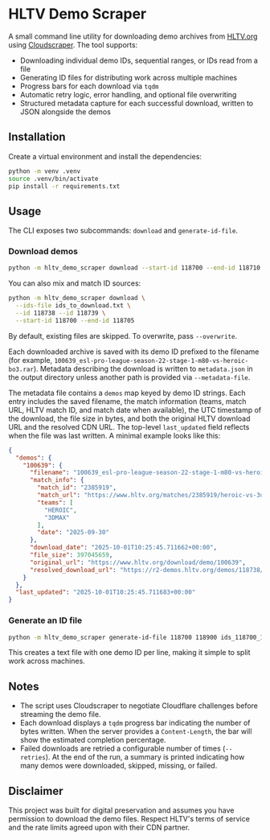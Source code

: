 # HLTV Demo Scraper

A small command line utility for downloading demo archives from [HLTV.org](https://www.hltv.org/) using
[Cloudscraper](https://github.com/VeNoMouS/cloudscraper). The tool supports:

- Downloading individual demo IDs, sequential ranges, or IDs read from a file
- Generating ID files for distributing work across multiple machines
- Progress bars for each download via `tqdm`
- Automatic retry logic, error handling, and optional file overwriting
- Structured metadata capture for each successful download, written to JSON alongside the demos

## Installation

Create a virtual environment and install the dependencies:

```bash
python -m venv .venv
source .venv/bin/activate
pip install -r requirements.txt
```

## Usage

The CLI exposes two subcommands: `download` and `generate-id-file`.

### Download demos

```bash
python -m hltv_demo_scraper download --start-id 118700 --end-id 118710 --output-dir demos
```

You can also mix and match ID sources:

```bash
python -m hltv_demo_scraper download \
  --ids-file ids_to_download.txt \
  --id 118738 --id 118739 \
  --start-id 118700 --end-id 118705
```

By default, existing files are skipped. To overwrite, pass `--overwrite`.

Each downloaded archive is saved with its demo ID prefixed to the filename (for example,
`100639_esl-pro-league-season-22-stage-1-m80-vs-heroic-bo3.rar`). Metadata describing the download
is written to `metadata.json` in the output directory unless another path is provided via
`--metadata-file`.

The metadata file contains a `demos` map keyed by demo ID strings. Each entry includes the saved
filename, the match information (teams, match URL, HLTV match ID, and match date when available), the
UTC timestamp of the download, the file size in bytes, and both the original HLTV download URL and the
resolved CDN URL. The top-level `last_updated` field reflects when the file was last written. A minimal
example looks like this:

```json
{
  "demos": {
    "100639": {
      "filename": "100639_esl-pro-league-season-22-stage-1-m80-vs-heroic-bo3.rar",
      "match_info": {
        "match_id": "2385919",
        "match_url": "https://www.hltv.org/matches/2385919/heroic-vs-3dmax-esl-pro-league-season-22-stage-1",
        "teams": [
          "HEROIC",
          "3DMAX"
        ],
        "date": "2025-09-30"
      },
      "download_date": "2025-10-01T10:25:45.711662+00:00",
      "file_size": 397045659,
      "original_url": "https://www.hltv.org/download/demo/100639",
      "resolved_download_url": "https://r2-demos.hltv.org/demos/118738/..."
    }
  },
  "last_updated": "2025-10-01T10:25:45.711683+00:00"
}
```

### Generate an ID file

```bash
python -m hltv_demo_scraper generate-id-file 118700 118900 ids_118700_118900.txt
```

This creates a text file with one demo ID per line, making it simple to split work across machines.

## Notes

- The script uses Cloudscraper to negotiate Cloudflare challenges before streaming the demo file.
- Each download displays a `tqdm` progress bar indicating the number of bytes written. When the server
  provides a `Content-Length`, the bar will show the estimated completion percentage.
- Failed downloads are retried a configurable number of times (`--retries`). At the end of the run,
  a summary is printed indicating how many demos were downloaded, skipped, missing, or failed.

## Disclaimer

This project was built for digital preservation and assumes you have permission to download the demo
files. Respect HLTV's terms of service and the rate limits agreed upon with their CDN partner.
